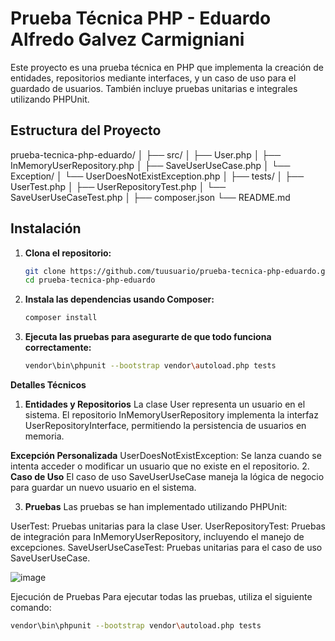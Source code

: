 # Prueba Técnica PHP - Eduardo Alfredo Galvez Carmigniani

Este proyecto es una prueba técnica en PHP que implementa la creación de entidades, repositorios mediante interfaces, y un caso de uso para el guardado de usuarios. También incluye pruebas unitarias e integrales utilizando PHPUnit.

## Estructura del Proyecto

prueba-tecnica-php-eduardo/
│
├── src/
│   ├── User.php
│   ├── InMemoryUserRepository.php
│   ├── SaveUserUseCase.php
│   └── Exception/
│       └── UserDoesNotExistException.php
│
├── tests/
│   ├── UserTest.php
│   ├── UserRepositoryTest.php
│   └── SaveUserUseCaseTest.php
│
├── composer.json
└── README.md

## Instalación

1. **Clona el repositorio:**

   ```bash
   git clone https://github.com/tuusuario/prueba-tecnica-php-eduardo.git
   cd prueba-tecnica-php-eduardo
2. **Instala las dependencias usando Composer:**

   ```bash
   composer install
3. **Ejecuta las pruebas para asegurarte de que todo funciona correctamente:**

   ```bash
   vendor\bin\phpunit --bootstrap vendor\autoload.php tests

**Detalles Técnicos**
1. **Entidades y Repositorios**
La clase User representa un usuario en el sistema. El repositorio InMemoryUserRepository implementa la interfaz UserRepositoryInterface, permitiendo la persistencia de usuarios en memoria.

**Excepción Personalizada**
UserDoesNotExistException: Se lanza cuando se intenta acceder o modificar un usuario que no existe en el repositorio.
2. **Caso de Uso**
El caso de uso SaveUserUseCase maneja la lógica de negocio para guardar un nuevo usuario en el sistema.

3. **Pruebas**
Las pruebas se han implementado utilizando PHPUnit:

UserTest: Pruebas unitarias para la clase User.
UserRepositoryTest: Pruebas de integración para InMemoryUserRepository, incluyendo el manejo de excepciones.
SaveUserUseCaseTest: Pruebas unitarias para el caso de uso SaveUserUseCase.

![image](https://github.com/user-attachments/assets/065ea1cf-aac2-4a66-8db0-1f0621dbf048)

Ejecución de Pruebas
Para ejecutar todas las pruebas, utiliza el siguiente comando:

```bash
vendor\bin\phpunit --bootstrap vendor\autoload.php tests







